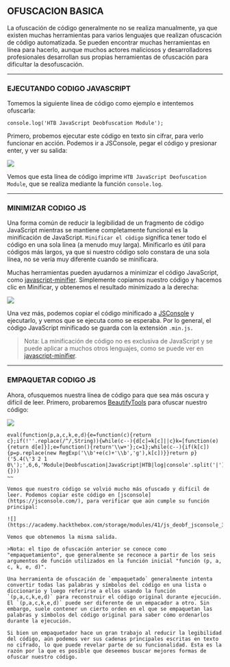 ## OFUSCACION BASICA

La ofuscación de código generalmente no se realiza manualmente, ya que existen muchas herramientas para varios lenguajes que realizan ofuscación de código automatizada. Se pueden encontrar muchas herramientas en línea para hacerlo, aunque muchos actores maliciosos y desarrolladores profesionales desarrollan sus propias herramientas de ofuscación para dificultar la desofuscación.
___

### **EJECUTANDO CODIGO JAVASCRIPT**

Tomemos la siguiente línea de código como ejemplo e intentemos ofuscarla:

~~~
console.log('HTB JavaScript Deobfuscation Module');
~~~

Primero, probemos ejecutar este código en texto sin cifrar, para verlo funcionar en acción. Podemos ir a JSConsole, pegar el código y presionar enter, y ver su salida:

![](https://academy.hackthebox.com/storage/modules/41/js_deobf_jsconsole_1_1.jpg)

Vemos que esta línea de código imprime `HTB JavaScript Deofuscation Module`, que se realiza mediante la función `console.log`.
___

### **MINIMIZAR CODIGO JS**

Una forma común de reducir la legibilidad de un fragmento de código JavaScript mientras se mantiene completamente funcional es la minificación de JavaScript. `Minificar el código` significa tener todo el código en una sola línea (a menudo muy larga). Minificarlo es útil para códigos más largos, ya que si nuestro código solo constara de una sola línea, no se vería muy diferente cuando se minificara.

Muchas herramientas pueden ayudarnos a minimizar el código JavaScript, como [javascript-minifier](https://javascript-minifier.com/). Simplemente copiamos nuestro código y hacemos clic en Minificar, y obtenemos el resultado minimizado a la derecha:

![](https://academy.hackthebox.com/storage/modules/41/js_minify_1.jpg)

Una vez más, podemos copiar el código minificado a [JSConsole](https://jsconsole.com/) y ejecutarlo, y vemos que se ejecuta como se esperaba. Por lo general, el código JavaScript minificado se guarda con la extensión `.min.js.`

>Nota: La minificación de código no es exclusiva de JavaScript y se puede aplicar a muchos otros lenguajes, como se puede ver en [javascript-minifier](https://javascript-minifier.com/).
___

### **EMPAQUETAR CODIGO JS**

Ahora, ofusquemos nuestra línea de código para que sea más oscura y difícil de leer. Primero, probaremos [BeautifyTools](http://beautifytools.com/javascript-obfuscator.php) para ofuscar nuestro código:

![](https://academy.hackthebox.com/storage/modules/41/js_deobf_obfuscator.jpg)

~~~
eval(function(p,a,c,k,e,d){e=function(c){return c};if(!''.replace(/^/,String)){while(c--){d[c]=k[c]||c}k=[function(e){return d[e]}];e=function(){return'\\w+'};c=1};while(c--){if(k[c]){p=p.replace(new RegExp('\\b'+e(c)+'\\b','g'),k[c])}}return p}('5.4(\'3 2 1 0\');',6,6,'Module|Deobfuscation|JavaScript|HTB|log|console'.split('|'),0,{}))
~~

Vemos que nuestro código se volvió mucho más ofuscado y difícil de leer. Podemos copiar este código en [jsconsole](https://jsconsole.com/), para verificar que aún cumple su función principal:

![](https://academy.hackthebox.com/storage/modules/41/js_deobf_jsconsole_3_1.jpg)

Vemos que obtenemos la misma salida.

>Nota: el tipo de ofuscación anterior se conoce como "empaquetamiento", que generalmente se reconoce a partir de los seis argumentos de función utilizados en la función inicial "función (p, a, c, k, e, d)".

Una herramienta de ofuscación de `empaquetado` generalmente intenta convertir todas las palabras y símbolos del código en una lista o diccionario y luego referirse a ellos usando la función `(p,a,c,k,e,d)` para reconstruir el código original durante ejecución. El `(p,a,c,k,e,d)` puede ser diferente de un empacador a otro. Sin embargo, suele contener un cierto orden en el que se empaquetan las palabras y símbolos del código original para saber cómo ordenarlos durante la ejecución.

Si bien un empaquetador hace un gran trabajo al reducir la legibilidad del código, aún podemos ver sus cadenas principales escritas en texto no cifrado, lo que puede revelar parte de su funcionalidad. Esta es la razón por la que es posible que deseemos buscar mejores formas de ofuscar nuestro código.